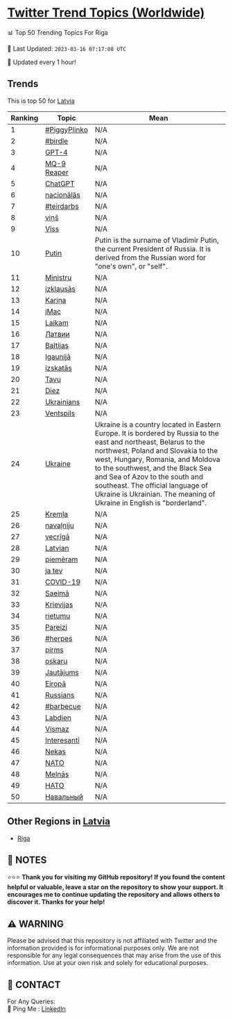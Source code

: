 [Twitter Trend Topics (Worldwide)](https://github.com/ErcinDedeoglu/Twitter-Trend-Topics)
==========


📊 Top 50 Trending Topics For Riga

📆 Last Updated: `2023-03-16 07:17:08 UTC`

🔧 Updated every 1 hour!


## Trends

This is top 50 for [Latvia](</Latvia>)

| Ranking | Topic | Mean |
| ------- | ------------ | ------------ |
| 1 | [#PiggyPlinko](http://twitter.com/search?q=%23PiggyPlinko) | N/A |
| 2 | [#birdle](http://twitter.com/search?q=%23birdle) | N/A |
| 3 | [GPT-4](http://twitter.com/search?q=GPT-4) | N/A |
| 4 | [MQ-9 Reaper](http://twitter.com/search?q=MQ-9+Reaper) | N/A |
| 5 | [ChatGPT](http://twitter.com/search?q=ChatGPT) | N/A |
| 6 | [nacionālās](http://twitter.com/search?q=nacion%c4%81l%c4%81s) | N/A |
| 7 | [#teirdarbs](http://twitter.com/search?q=%23teirdarbs) | N/A |
| 8 | [viņš](http://twitter.com/search?q=vi%c5%86%c5%a1) | N/A |
| 9 | [Viss](http://twitter.com/search?q=Viss) | N/A |
| 10 | [Putin](http://twitter.com/search?q=Putin) | Putin is the surname of Vladimir Putin, the current President of Russia. It is derived from the Russian word for "one's own", or "self". |
| 11 | [Ministru](http://twitter.com/search?q=Ministru) | N/A |
| 12 | [izklausās](http://twitter.com/search?q=izklaus%c4%81s) | N/A |
| 13 | [Kariņa](http://twitter.com/search?q=Kari%c5%86a) | N/A |
| 14 | [iMac](http://twitter.com/search?q=iMac) | N/A |
| 15 | [Laikam](http://twitter.com/search?q=Laikam) | N/A |
| 16 | [Латвии](http://twitter.com/search?q=%d0%9b%d0%b0%d1%82%d0%b2%d0%b8%d0%b8) | N/A |
| 17 | [Baltijas](http://twitter.com/search?q=Baltijas) | N/A |
| 18 | [Igaunijā](http://twitter.com/search?q=Igaunij%c4%81) | N/A |
| 19 | [izskatās](http://twitter.com/search?q=izskat%c4%81s) | N/A |
| 20 | [Tavu](http://twitter.com/search?q=Tavu) | N/A |
| 21 | [Diez](http://twitter.com/search?q=Diez) | N/A |
| 22 | [Ukrainians](http://twitter.com/search?q=Ukrainians) | N/A |
| 23 | [Ventspils](http://twitter.com/search?q=Ventspils) | N/A |
| 24 | [Ukraine](http://twitter.com/search?q=Ukraine) | Ukraine is a country located in Eastern Europe. It is bordered by Russia to the east and northeast, Belarus to the northwest, Poland and Slovakia to the west, Hungary, Romania, and Moldova to the southwest, and the Black Sea and Sea of Azov to the south and southeast. The official language of Ukraine is Ukrainian. The meaning of Ukraine in English is "borderland". |
| 25 | [Kremļa](http://twitter.com/search?q=Krem%c4%bca) | N/A |
| 26 | [navaļniju](http://twitter.com/search?q=nava%c4%bcniju) | N/A |
| 27 | [vecrīgā](http://twitter.com/search?q=vecr%c4%abg%c4%81) | N/A |
| 28 | [Latvian](http://twitter.com/search?q=Latvian) | N/A |
| 29 | [piemēram](http://twitter.com/search?q=piem%c4%93ram) | N/A |
| 30 | [ja tev](http://twitter.com/search?q=ja+tev) | N/A |
| 31 | [COVID-19](http://twitter.com/search?q=COVID-19) | N/A |
| 32 | [Saeimā](http://twitter.com/search?q=Saeim%c4%81) | N/A |
| 33 | [Krievijas](http://twitter.com/search?q=Krievijas) | N/A |
| 34 | [rietumu](http://twitter.com/search?q=rietumu) | N/A |
| 35 | [Pareizi](http://twitter.com/search?q=Pareizi) | N/A |
| 36 | [#herpes](http://twitter.com/search?q=%23herpes) | N/A |
| 37 | [pirms](http://twitter.com/search?q=pirms) | N/A |
| 38 | [oskaru](http://twitter.com/search?q=oskaru) | N/A |
| 39 | [Jautājums](http://twitter.com/search?q=Jaut%c4%81jums) | N/A |
| 40 | [Eiropā](http://twitter.com/search?q=Eirop%c4%81) | N/A |
| 41 | [Russians](http://twitter.com/search?q=Russians) | N/A |
| 42 | [#barbecue](http://twitter.com/search?q=%23barbecue) | N/A |
| 43 | [Labdien](http://twitter.com/search?q=Labdien) | N/A |
| 44 | [Vismaz](http://twitter.com/search?q=Vismaz) | N/A |
| 45 | [Interesanti](http://twitter.com/search?q=Interesanti) | N/A |
| 46 | [Nekas](http://twitter.com/search?q=Nekas) | N/A |
| 47 | [NATO](http://twitter.com/search?q=NATO) | N/A |
| 48 | [Melnās](http://twitter.com/search?q=Meln%c4%81s) | N/A |
| 49 | [НАТО](http://twitter.com/search?q=%d0%9d%d0%90%d0%a2%d0%9e) | N/A |
| 50 | [Навальный](http://twitter.com/search?q=%d0%9d%d0%b0%d0%b2%d0%b0%d0%bb%d1%8c%d0%bd%d1%8b%d0%b9) | N/A |



## Other Regions in [Latvia](</Latvia>)

* [Riga](</Latvia/Riga.md>)



## 📝 NOTES

⭐⭐⭐ **Thank you for visiting my GitHub repository! If you found the content helpful or valuable, leave a star on the repository to show your support. It encourages me to continue updating the repository and allows others to discover it. Thanks for your help!**


## ⚠️ WARNING

Please be advised that this repository is not affiliated with Twitter and the information provided is for informational purposes only. We are not responsible for any legal consequences that may arise from the use of this information. Use at your own risk and solely for educational purposes.


## 📨 CONTACT

 For Any Queries:  
            🏓 Ping Me : [LinkedIn](https://www.linkedin.com/in/ercindedeoglu/)
